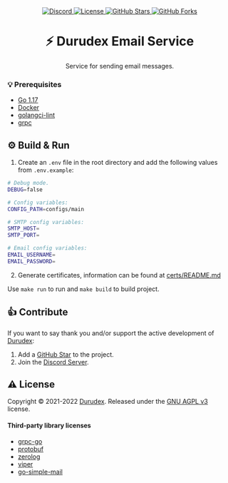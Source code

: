 <div align="center">
    <a href="https://discord.gg/4qcXbeVehZ">
        <img alt="Discord" src="https://img.shields.io/discord/882288646517035028?label=%F0%9F%92%AC%20discord">
    </a>
    <a href="https://github.com/durudex/durudex-email-service/blob/main/COPYING">
        <img alt="License" src="https://img.shields.io/github/license/durudex/durudex-email-service?label=%F0%9F%93%95%20license">
    </a>
    <a href="https://github.com/durudex/durudex-email-service/stargazers">
        <img alt="GitHub Stars" src="https://img.shields.io/github/stars/durudex/durudex-email-service?label=%E2%AD%90%20stars&logo=sdf">
    </a>
    <a href="https://github.com/durudex/durudex-email-service/network">
        <img alt="GitHub Forks" src="https://img.shields.io/github/forks/durudex/durudex-email-service?label=%F0%9F%93%81%20forks">
    </a>
</div>

<h1 align="center">⚡️ Durudex Email Service</h1>

<p align="center">
Service for sending email messages.
</p>

### 💡 Prerequisites
+ [Go 1.17](https://golang.org/)
+ [Docker](https://www.docker.com)
+ [golangci-lint](https://golangci-lint.run/usage/install/)
+ [grpc](https://grpc.io/docs/languages/go/quickstart/)

## ⚙️ Build & Run
1) Create an `.env` file in the root directory and add the following values from `.env.example`:
```sh
# Debug mode.
DEBUG=false

# Config variables:
CONFIG_PATH=configs/main

# SMTP config variables:
SMTP_HOST=
SMTP_PORT=

# Email config variables:
EMAIL_USERNAME=
EMAIL_PASSWORD=
```
2) Generate certificates, information can be found at [certs/README.md](certs/README.md)

Use `make run` to run and `make build` to build project.

## 👍 Contribute
If you want to say thank you and/or support the active development of [Durudex](https://github.com/durudex):
1) Add a [GitHub Star](https://github.com/durudex/durudex-notif-service/stargazers) to the project.
2) Join the [Discord Server](https://discord.gg/4qcXbeVehZ).

## ⚠️ License
Copyright © 2021-2022 [Durudex](https://github.com/durudex). Released under the [GNU AGPL v3](https://www.gnu.org/licenses/agpl-3.0.html) license.

#### Third-party library licenses
+ [grpc-go](https://github.com/grpc/grpc-go/blob/master/LICENSE)
+ [protobuf](https://github.com/protocolbuffers/protobuf/blob/master/LICENSE)
+ [zerolog](https://github.com/rs/zerolog/blob/master/LICENSE)
+ [viper](https://github.com/spf13/viper/blob/master/LICENSE)
+ [go-simple-mail](https://github.com/xhit/go-simple-mail/blob/master/LICENSE)
